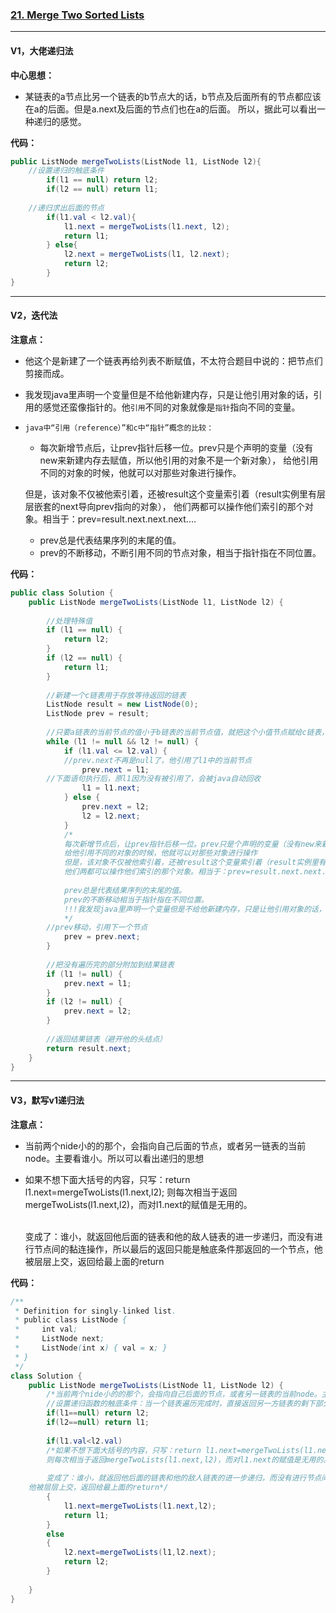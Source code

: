 ### [21. Merge Two Sorted Lists](https://leetcode.com/problems/merge-two-sorted-lists/)

---

#### V1，大佬递归法

**中心思想：**
- 某链表的a节点比另一个链表的b节点大的话，b节点及后面所有的节点都应该在a的后面。但是a.next及后面的节点们也在a的后面。
所以，据此可以看出一种递归的感觉。

**代码：**
```java
public ListNode mergeTwoLists(ListNode l1, ListNode l2){
    //设置递归的触底条件
		if(l1 == null) return l2;
		if(l2 == null) return l1;
    
    //递归求出后面的节点
		if(l1.val < l2.val){
			l1.next = mergeTwoLists(l1.next, l2);
			return l1;
		} else{
			l2.next = mergeTwoLists(l1, l2.next);
			return l2;
		}
}
```
---

#### V2，迭代法

**注意点：**
- 他这个是新建了一个链表再给列表不断赋值，不太符合题目中说的：把节点们剪接而成。
- 我发现java里声明一个变量但是不给他新建内存，只是让他引用对象的话，引用的感觉还蛮像指针的。他`引用`不同的对象就像是`指针`指向不同的变量。
- `java中“引用（reference）”和c中“指针”概念的比较：`
  - 每次新增节点后，让prev指针后移一位。prev只是个声明的变量（没有new来新建内存去赋值，所以他引用的对象不是一个新对象），
  给他引用不同的对象的时候，他就可以对那些对象进行操作。<br/>
  
  但是，该对象不仅被他索引着，还被result这个变量索引着（result实例里有层层嵌套的next导向prev指向的对象），
  他们两都可以操作他们索引的那个对象。相当于：prev=result.next.next.next....  
            
  - prev总是代表结果序列的末尾的值。
  - prev的不断移动，不断引用不同的节点对象，相当于指针指在不同位置。

**代码：**
```java
public class Solution {
    public ListNode mergeTwoLists(ListNode l1, ListNode l2) {
    
        //处理特殊值
        if (l1 == null) {
            return l2;
        }
        if (l2 == null) {
            return l1;
        }
        
        //新建一个c链表用于存放等待返回的链表
        ListNode result = new ListNode(0);
        ListNode prev = result;
        
        //只要a链表的当前节点的值小于b链表的当前节点值，就把这个小值节点赋给c链表，作为他的新增的一个节点
        while (l1 != null && l2 != null) {
            if (l1.val <= l2.val) {
	        //prev.next不再是null了，他引用了l1中的当前节点
                prev.next = l1;
		//下面语句执行后，原l1因为没有被引用了，会被java自动回收
                l1 = l1.next;
            } else {
                prev.next = l2;
                l2 = l2.next;
            }
            /*
            每次新增节点后，让prev指针后移一位。prev只是个声明的变量（没有new来新建内存去赋值，所以他引用的对象不是一个新对象），
            给他引用不同的对象的时候，他就可以对那些对象进行操作
            但是，该对象不仅被他索引着，还被result这个变量索引着（result实例里有层层嵌套的next导向prev指向的对象），
            他们两都可以操作他们索引的那个对象。相当于：prev=result.next.next.next....  
            
            prev总是代表结果序列的末尾的值。
            prev的不断移动相当于指针指在不同位置。
            !!!我发现java里声明一个变量但是不给他新建内存，只是让他引用对象的话，引用的感觉还蛮像指针的）
            */
	    //prev移动，引用下一个节点
            prev = prev.next;
        }
        
        //把没有遍历完的部分附加到结果链表
        if (l1 != null) {
            prev.next = l1;
        }
        if (l2 != null) {
            prev.next = l2;
        }
        
        //返回结果链表（避开他的头结点）
        return result.next;
    }
}
```

---

#### V3，默写v1递归法

**注意点：**
- 当前两个nide小的的那个，会指向自己后面的节点，或者另一链表的当前node。主要看谁小。所以可以看出递归的思想
- 如果不想下面大括号的内容，只写：return l1.next=mergeTwoLists(l1.next,l2);
  则每次相当于返回mergeTwoLists(l1.next,l2)，而对l1.next的赋值是无用的。<br/><br/>
  
  变成了：谁小，就返回他后面的链表和他的敌人链表的进一步递归，而没有进行节点间的黏连操作，所以最后的返回只能是触底条件那返回的一个节点，他被层层上交，返回给最上面的return

**代码：**
```java
/**
 * Definition for singly-linked list.
 * public class ListNode {
 *     int val;
 *     ListNode next;
 *     ListNode(int x) { val = x; }
 * }
 */
class Solution {
    public ListNode mergeTwoLists(ListNode l1, ListNode l2) {
        /*当前两个nide小的的那个，会指向自己后面的节点，或者另一链表的当前node。主要看谁小。所以可以看出递归的思想*/
        //设置递归函数的触底条件：当一个链表遍历完成时，直接返回另一方链表的剩下部分给上一级递归，做他的下一节点
        if(l1==null) return l2;
        if(l2==null) return l1;
        
        if(l1.val<l2.val)
        /*如果不想下面大括号的内容，只写：return l1.next=mergeTwoLists(l1.next,l2);
        则每次相当于返回mergeTwoLists(l1.next,l2)，而对l1.next的赋值是无用的。
        
        变成了：谁小，就返回他后面的链表和他的敌人链表的进一步递归，而没有进行节点间的黏连操作，所以最后的返回只能是触底条件那返回的一个节点，
	他被层层上交，返回给最上面的return*/
        {
            l1.next=mergeTwoLists(l1.next,l2);
            return l1;
        }
        else
        {
            l2.next=mergeTwoLists(l1,l2.next);
            return l2;
        }
        
    }
}
```
